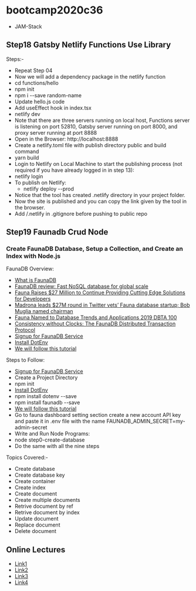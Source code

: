 # bootcamp2020c36
- JAM-Stack 

## Step18 Gatsby Netlify Functions Use Library
Steps:-
- Repeat Step 04
- Now we will add a dependency package in the netlify function
- cd functions/hello
- npm init
- npm i --save random-name
- Update hello.js code
- Add useEffect hook in index.tsx
- netlify dev
- Note that there are three servers running on local host, Functions server is listening on port 52810, Gatsby server running on port 8000, and proxy server running at port 8888
- Open in the Browser: http://localhost:8888
- Create a netlify.toml file with publish directory public and build command
- yarn build
- Login to Netlify on Local Machine to start the publishing process (not required if you have already logged in in step 13):
- netlify login
- To publish on Netlify:
  - netlify deploy --prod
- Notice that the tool has created .netlify directory in your project folder.
- Now the site is published and you can copy the link given by the tool in the browser.
- Add /.netlify in .gitignore before pushing to public repo

## Step19 Faunadb Crud Node

### Create FaunaDB Database, Setup a Collection, and Create an Index with Node.js
FaunaDB Overview:
- [What is FaunaDB](https://docs.fauna.com/fauna/current/introduction)
- [FaunaDB review: Fast NoSQL database for global scale](https://www.infoworld.com/article/3489459/faunadb-review-fast-nosql-database-for-global-scale.html)
- [Fauna Raises $27 Million to Continue Providing Cutting Edge Solutions for Developers](https://www.dbta.com/Editorial/News-Flashes/Fauna-Raises-27-Million-to-Continue-Providing-Cutting-Edge-Solutions-for-Developers-141679.aspx)
- [Madrona leads $27M round in Twitter vets’ Fauna database startup; Bob Muglia named chairman](https://www.geekwire.com/2020/madrona-leads-27m-round-twitter-vets-fauna-database-startup-bob-muglia-named-chairman/)
- [Fauna Named to Database Trends and Applications 2019 DBTA 100](https://www.businesswire.com/news/home/20190612005222/en/Fauna-Named-Database-Trends-Applications-2019-DBTA/)
- [Consistency without Clocks: The FaunaDB Distributed Transaction Protocol](https://fauna.com/blog/consistency-without-clocks-faunadb-transaction-protocol)
- [Signup for FaunaDB Service](https://dashboard.fauna.com/accounts/register)
- [Install DotEnv](https://www.npmjs.com/package/dotenv)
- [We will follow this tutorial](https://docs.fauna.com/fauna/current/tutorials/crud)

Steps to Follow:
- [Signup for FaunaDB Service](https://dashboard.fauna.com/accounts/register)
- Create a Project Directory
- npm init
- [Install DotEnv](https://www.npmjs.com/package/dotenv)
- npm install dotenv --save
- npm install faunadb --save
- [We will follow this tutorial](https://docs.fauna.com/fauna/current/tutorials/crud)
- Go to fauna dashboard setting section create a new account API key and paste it in .env file with the name FAUNADB_ADMIN_SECRET=my-admin-secret
- Write and Run Node Programs:
- node step0-create-database
- Do the same with all the nine steps

Topics Covered:- 
- Create database
- Create database key
- Create container
- Create index
- Create document
- Create multiple documents
- Retrive document by ref
- Retrive document by index
- Update document
- Replace document
- Delete document

## Online Lectures
- [Link1](https://www.youtube.com/watch?v=URXA_2HV61s&ab_channel=PanacloudServerlessSaaSTraining)
- [Link2](https://www.facebook.com/zeeshanhanif/videos/10224681883899372/)
- [Link3](https://www.youtube.com/watch?v=ysEQiXY9ozM&ab_channel=PanacloudServerlessSaaSTraininginUrdu)
- [Link4](https://www.facebook.com/zeeshanhanif/videos/10224690706039920/)
